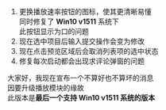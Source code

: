 ﻿1. 更换播放速率按钮的图标，使其更清晰易懂  
	同时修复了 **Win10 v1511** 系统下  
	此按钮显示为口的问题
2. 现在选中项目后输入提交操作会变为修改
3. 现在点击预览区域后会取消列表项的选中状态
4. 修复每次启动都会出现求评论弹窗的问题

大家好，我现在宣布一个不算好也不算坏的消息  
因要升级播放模块的缘故  
此版本是**最后一个支持 Win10 v1511 系统的版本**